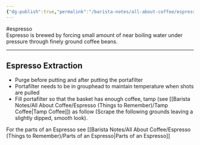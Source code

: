 ```yaml
---
{"dg-publish":true,"permalink":"/barista-notes/all-about-coffee/espresso-things-to-remember/shot-of-espresso/","noteIcon":""}
---
```



#espresso  
Espresso is brewed by forcing small amount of near boiling water under pressure through finely ground coffee beans.

---

## Espresso Extraction

- Purge before putting and after putting the portafilter
- Portafilter needs to be in grouphead to maintain temperature when shots are pulled
- Fill portafilter so that the basket has enough coffee, tamp (see [[Barista Notes/All About Coffee/Espresso (Things to Remember)/Tamp Coffee\|Tamp Coffee]]) as follow (Scrape the following grounds leaving a slightly dipped, smooth look).

For the parts of an Espresso see [[Barista Notes/All About Coffee/Espresso (Things to Remember)/Parts of an Espresso\|Parts of an Espresso]]
